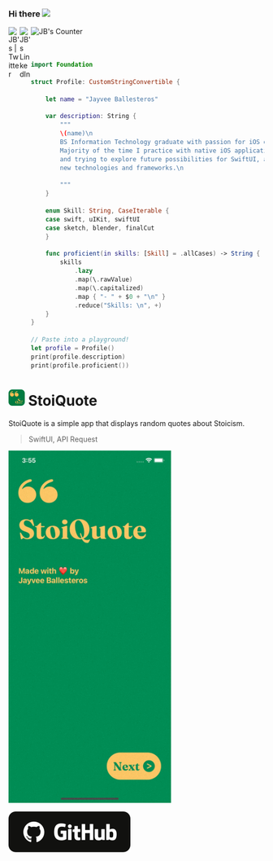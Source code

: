 ### Hi there <img src="https://media.giphy.com/media/hvRJCLFzcasrR4ia7z/giphy.gif" width="25px">

<a href="https://twitter.com/xcoding_jb"  target="_blank" >
  <img align="left" alt="JB's | Twitter" width="22px" src="https://raw.githubusercontent.com/peterthehan/peterthehan/master/assets/twitter.svg" />
</a>
<a href="https://www.linkedin.com/in/jayveeballesteros/" target="_blank" >
  <img align="left" alt="JB's LinkedIn" width="22px" src="https://raw.githubusercontent.com/peterthehan/peterthehan/master/assets/linkedin.svg" />
</a>
<a href="https://github.com/jayveeballesteros" target="_blank" >
  <img align="left" alt="JB's Counter" src="https://visitor-badge.glitch.me/badge?page_id=jayveeballesteros.jayveeballesteros" />
</a>

<br>
<br>

```swift

import Foundation

struct Profile: CustomStringConvertible {

    let name = "Jayvee Ballesteros"
  
    var description: String {
        """
        \(name)\n
        BS Information Technology graduate with passion for iOS development and design. 
        Majority of the time I practice with native iOS applications using Swift, UIKit,
        and trying to explore future possibilities for SwiftUI, always open to learning 
        new technologies and frameworks.\n

        """
    }
  
    enum Skill: String, CaseIterable {
    case swift, uIKit, swiftUI
    case sketch, blender, finalCut
    }
 
    func proficient(in skills: [Skill] = .allCases) -> String {
        skills
            .lazy
            .map(\.rawValue)
            .map(\.capitalized)
            .map { "- " + $0 + "\n" }
            .reduce("Skills: \n", +)
    }
}

// Paste into a playground!
let profile = Profile()
print(profile.description)
print(profile.proficient())

```
# <img class="logo" src="Images/Icon.png" width="32"> StoiQuote

StoiQuote is a simple app that displays random quotes about Stoicism.

> SwiftUI, API Request

<img src="Images/screen.gif" width="320">

<a href="https://github.com/jayveeballesteros/StoiQuote"><img src="Images/github.svg"></a>

<br>
